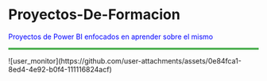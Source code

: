 # Proyectos-De-Formacion
<p style="color:blue"> Proyectos de Power BI enfocados en aprender sobre el mismo </p>
<hr style="border:none; height: 4px; background-color: 4CAF50;"/>
![user_monitor](https://github.com/user-attachments/assets/0e84fca1-8ed4-4e92-b0f4-111116824acf)
